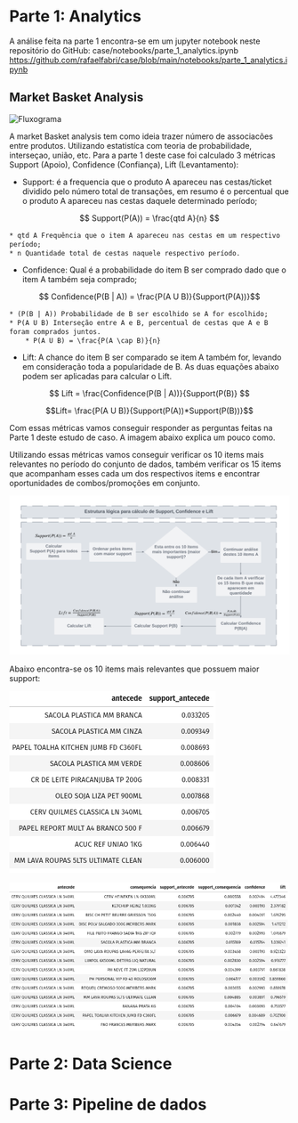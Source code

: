 # Parte 1: Analytics

A análise feita na parte 1 encontra-se em um jupyter notebook neste repositório do GitHub:
case/notebooks/parte_1_analytics.ipynb
https://github.com/rafaelfabri/case/blob/main/notebooks/parte_1_analytics.ipynb

## Market Basket Analysis

![Fluxograma](https://github.com/rafaelfabri/case/blob/main/imagens/img1.jpg)

A market Basket analysis tem como ideia trazer número de associacões entre produtos. Utilizando estatistíca com teoria de probabilidade, interseçao, união, etc. Para a parte 1 deste case foi calculado 3 métricas Support (Apoio), Confidence (Confiança), Lift (Levantamento):

* Support: é a frequencia que o produto A apareceu nas cestas/ticket dividido pelo número total de transações, em resumo é o percentual que o produto A apareceu nas cestas daquele determinado período;

```math

    Support(P(A)) = \frac{qtd A}{n}
    
```

	* qtd A Frequência que o item A apareceu nas cestas em um respectivo período;
	* n Quantidade total de cestas naquele respectivo período.


* Confidence: Qual é a probabilidade do item B ser comprado dado que o item A também seja comprado;

```math
    Confidence(P(B | A)) = \frac{P(A U B)}{Support(P(A))}
```


	* (P(B | A)) Probabilidade de B ser escolhido se A for escolhido;
	* P(A U B) Interseção entre A e B, percentual de cestas que A e B foram comprados juntos.
		* P(A U B) = \frac{P(A \cap B)}{n}
		
* Lift: A chance do item B ser comparado se item A também for, levando em consideração toda a popularidade de B. As duas equações abaixo podem ser aplicadas para calcular o Lift.

``` math
    Lift = \frac{Confidence(P(B | A))}{Support(P(B)} 
```




$$Lift= \frac{P(A U B)}{Support(P(A))*Support(P(B))}$$




Com essas métricas vamos conseguir responder as perguntas feitas na Parte 1 deste estudo de caso. A imagem abaixo explica um pouco como.


Utilizando essas métricas vamos conseguir verificar os 10 items mais relevantes no período do conjunto de dados, também verificar os 15 items que acompanham esses cada um dos respectivos items e encontrar oportunidades de combos/promoções em conjunto.

![img1](https://github.com/rafaelfabri/case/blob/main/imagens/fluxograma_mba.png)

Abaixo encontra-se os 10 items mais relevantes que possuem maior support:

![exemplo 1](https://github.com/rafaelfabri/case/blob/main/imagens/support_antecede.png)

![exemplo 2](https://github.com/rafaelfabri/case/blob/main/imagens/exemplo_support.png)



# Parte 2: Data Science

# Parte 3: Pipeline de dados
